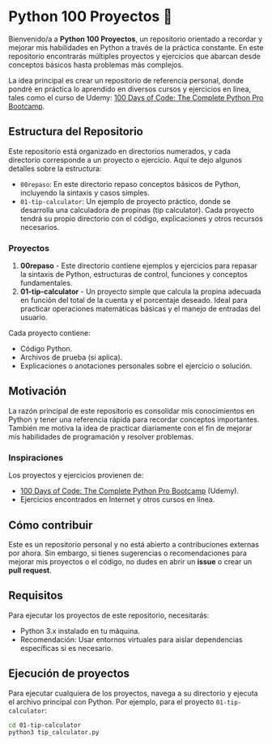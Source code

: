 # Python 100 Proyectos 🚀

Bienvenido/a a **Python 100 Proyectos**, un repositorio orientado a recordar y mejorar mis habilidades en Python a través de la práctica constante. En este repositorio encontrarás múltiples proyectos y ejercicios que abarcan desde conceptos básicos hasta problemas más complejos.

La idea principal es crear un repositorio de referencia personal, donde pondré en práctica lo aprendido en diversos cursos y ejercicios en línea, tales como el curso de Udemy: [100 Days of Code: The Complete Python Pro Bootcamp](https://www.udemy.com/course/100-days-of-code).

## Estructura del Repositorio

Este repositorio está organizado en directorios numerados, y cada directorio corresponde a un proyecto o ejercicio. Aquí te dejo algunos detalles sobre la estructura:

- `00repaso`: En este directorio repaso conceptos básicos de Python, incluyendo la sintaxis y casos simples.
- `01-tip-calculator`: Un ejemplo de proyecto práctico, donde se desarrolla una calculadora de propinas (tip calculator). Cada proyecto tendrá su propio directorio con el código, explicaciones y otros recursos necesarios.

### Proyectos

1. **00repaso** - Este directorio contiene ejemplos y ejercicios para repasar la sintaxis de Python, estructuras de control, funciones y conceptos fundamentales.
2. **01-tip-calculator** - Un proyecto simple que calcula la propina adecuada en función del total de la cuenta y el porcentaje deseado. Ideal para practicar operaciones matemáticas básicas y el manejo de entradas del usuario.

Cada proyecto contiene:
- Código Python.
- Archivos de prueba (si aplica).
- Explicaciones o anotaciones personales sobre el ejercicio o solución.

## Motivación

La razón principal de este repositorio es consolidar mis conocimientos en Python y tener una referencia rápida para recordar conceptos importantes. También me motiva la idea de practicar diariamente con el fin de mejorar mis habilidades de programación y resolver problemas.

### Inspiraciones

Los proyectos y ejercicios provienen de:
- [100 Days of Code: The Complete Python Pro Bootcamp](https://www.udemy.com/course/100-days-of-code) (Udemy).
- Ejercicios encontrados en Internet y otros cursos en línea.

## Cómo contribuir

Este es un repositorio personal y no está abierto a contribuciones externas por ahora. Sin embargo, si tienes sugerencias o recomendaciones para mejorar mis proyectos o el código, no dudes en abrir un **issue** o crear un **pull request**.

## Requisitos

Para ejecutar los proyectos de este repositorio, necesitarás:
- Python 3.x instalado en tu máquina.
- Recomendación: Usar entornos virtuales para aislar dependencias específicas si es necesario.

## Ejecución de proyectos

Para ejecutar cualquiera de los proyectos, navega a su directorio y ejecuta el archivo principal con Python. Por ejemplo, para el proyecto `01-tip-calculator`:

```bash
cd 01-tip-calculator
python3 tip_calculator.py
